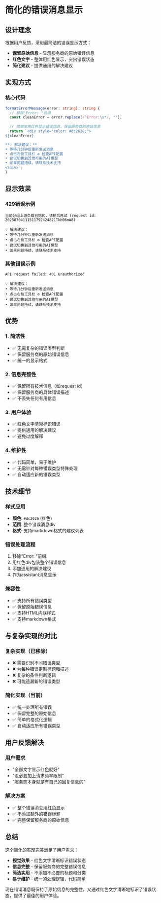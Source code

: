 # 简化的错误消息显示

## 设计理念

根据用户反馈，采用最简洁的错误显示方式：
- **保留原始信息** - 显示服务商的原始错误信息
- **红色文字** - 整体用红色显示，突出错误状态
- **简化建议** - 提供通用的解决建议

## 实现方式

### 核心代码
```typescript
formatErrorMessage(error: string): string {
  // 移除"Error: "前缀
  const cleanError = error.replace(/^Error:\s*/, '');
  
  // 简单地用红色显示错误信息，保留服务商的原始信息
  return `<div style="color: #dc2626;">
${cleanError}

**💡 解决建议：**
• 等待几分钟后重新发送消息
• 点击右侧工具栏 ⚙️ 检查API配置
• 尝试切换到其他可用的AI模型
• 如果问题持续，请联系技术支持
</div>`;
}
```

## 显示效果

### 429错误示例
```
当前分组上游负载已饱和，请稍后再试 (request id: 20250704111511792424821TkH06mW8)

💡 解决建议：
• 等待几分钟后重新发送消息
• 点击右侧工具栏 ⚙️ 检查API配置
• 尝试切换到其他可用的AI模型
• 如果问题持续，请联系技术支持
```

### 其他错误示例
```
API request failed: 401 Unauthorized

💡 解决建议：
• 等待几分钟后重新发送消息
• 点击右侧工具栏 ⚙️ 检查API配置
• 尝试切换到其他可用的AI模型
• 如果问题持续，请联系技术支持
```

## 优势

### 1. 简洁性
- ✅ 无需复杂的错误类型判断
- ✅ 保留服务商的原始错误信息
- ✅ 统一的显示格式

### 2. 信息完整性
- ✅ 保留所有技术信息（如request id）
- ✅ 保留服务商的具体错误描述
- ✅ 不丢失任何有用信息

### 3. 用户体验
- ✅ 红色文字清晰标识错误
- ✅ 提供通用的解决建议
- ✅ 避免过度解释

### 4. 维护性
- ✅ 代码简单，易于维护
- ✅ 无需针对每种错误类型特殊处理
- ✅ 自动适应新的错误类型

## 技术细节

### 样式应用
- **颜色**: `#dc2626` (红色)
- **范围**: 整个错误消息div
- **格式**: 支持markdown格式的建议列表

### 错误处理流程
1. 移除"Error: "前缀
2. 用红色div包装整个错误信息
3. 添加通用的解决建议
4. 作为assistant消息显示

### 兼容性
- ✅ 支持所有错误类型
- ✅ 保留原始错误信息
- ✅ 支持HTML内联样式
- ✅ 支持markdown格式

## 与复杂实现的对比

### 复杂实现（已移除）
- ❌ 需要识别不同错误类型
- ❌ 为每种错误定制标题和描述
- ❌ 复杂的条件判断逻辑
- ❌ 可能遗漏新的错误类型

### 简化实现（当前）
- ✅ 统一处理所有错误
- ✅ 保留完整的原始信息
- ✅ 简单的格式化逻辑
- ✅ 自动适应所有错误类型

## 用户反馈解决

### 用户需求
- "全部文字显示红色就好"
- "没必要加上请求频率限制"
- "服务商本身就是有自己的回复信息的"

### 解决方案
- ✅ 整个错误消息用红色显示
- ✅ 不添加额外的错误标题
- ✅ 完整保留服务商的原始信息

## 总结

这个简化的实现完美满足了用户需求：

- **视觉效果** - 红色文字清晰标识错误状态
- **信息完整** - 保留服务商的完整错误信息
- **简洁实用** - 不添加不必要的标题和分类
- **易于维护** - 统一的处理逻辑，代码简单

现在错误消息既保持了原始信息的完整性，又通过红色文字清晰地标识了错误状态，提供了最佳的用户体验。
